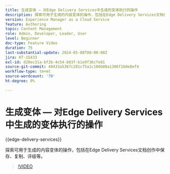 ```yaml
---
title: 生成变体 — 对Edge Delivery Services中生成的变体执行的操作
description: 探索可用于生成的内容变体的操作，包括在Edge Delivery Services文档创作中保存、复制、评级等。
version: Experience Manager as a Cloud Service
feature: Authoring
topic: Content Management
role: Admin, Developer, Leader, User
level: Beginner
doc-type: Feature Video
duration: 75
last-substantial-update: 2024-05-08T00:00:00Z
jira: KT-15433
exl-id: d20ec31a-bf2b-4c54-b03f-b1e9f36cfe81
source-git-commit: 48433a5367c281cf5a1c106b08a1306f1b0e8ef4
workflow-type: tm+mt
source-wordcount: '70'
ht-degree: 0%

---
```


# 生成变体 — 对Edge Delivery Services中生成的变体执行的操作

{{edge-delivery-services}}

探索可用于生成的内容变体的操作，包括在Edge Delivery Services文档创作中保存、复制、评级等。

>[!VIDEO](https://video.tv.adobe.com/v/3437303/?learn=on&captions=chi_hans)
